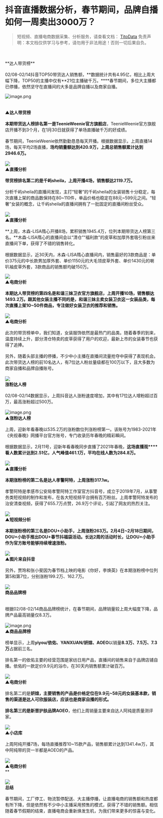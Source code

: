 # 抖音直播数据分析，春节期间，品牌自播如何一周卖出3000万？


>
> 短视频、直播电商数据采集、分析服务，请查看文档： [TitoData](https://www.titodata.com?from=douyinarticle)
> 免责声明：本文档仅供学习与参考，请勿用于非法用途！否则一切后果自负。
> 


<br >
<br >**达人带货榜**<br >
<br >02/08-02/14抖音TOP50带货达人销售额，**数据统计共有4.95亿，相比上周大幅下降，TOP50的主播中仅有**21位主播破千万。****春节期间，多位大主播都已停播，依然坚守在直播间的大多是品牌自播以及商家自播。

![image.png](https://cdn.nlark.com/yuque/0/2021/png/97322/1613618286144-9bd4e333-ed8b-497a-87ca-b0fa47b17629.png#align=left&display=inline&height=3201&margin=%5Bobject%20Object%5D&name=image.png&originHeight=6402&originWidth=750&size=2899565&status=done&style=none&width=375)<br >
<br >
<br >**▲达人带货榜**<br >
<br >**本期带货达人榜排名第一是TeenieWeenie官方旗舰店**，TeenieWeenie官方旗舰店开播不到3个月，在1月30日就获得了单场直播破千万的好成绩。<br >
<br >春节期间，TeenieWeenie依然勤勤恳恳每天开播。根据数据显示，上周直播14场，每天平均2场直播，**场均销量额达到420.9万，上周总销售额累计达到2946.6万。**<br >
<br >![](https://cdn.nlark.com/yuque/0/2021/webp/97322/1613616944648-62bc5e3c-4f08-4937-9042-508296a7ea9d.webp#align=left&display=inline&height=79&margin=%5Bobject%20Object%5D&originHeight=406&originWidth=720&size=0&status=done&style=none&width=140)<br >**▲直播分析**<br >
<br >**带货榜排名第二的是千屿sheila，上周开播4场，销售额达2119.7万。**<br >
<br >分析千屿sheila的直播间发现，主打“轻奢”的千屿sheila的女装销售十分稳定，每次直播上架的商品数保持在80~110件，单品价格也稳定在88元~599元之间。“轻奢”女装的概念，让千屿sheila的直播间拥有了一批固定的直播间粉丝受众。<br >
<br >![](https://cdn.nlark.com/yuque/0/2021/webp/97322/1613616944735-22726cff-388d-4539-aede-d376e7133a1f.webp#align=left&display=inline&height=222&margin=%5Bobject%20Object%5D&originHeight=1130&originWidth=712&size=0&status=done&style=none&width=140)<br >**▲直播分析**<br >
<br >**上周，木森-LISA隋心开播8场，累积销售1945.4万，位列本期带货达人榜第三名。**木森-LISA隋心的直播间会以“清仓”“福利款”的皮草和加厚外套吸引粉丝来直播间下单，获得了不错的销售转化。<br >
<br >根据数据显示，近30天内，木森-LISA隋心直播间内，销售最好的3款商品是：单价375元的中长款男加厚外套、单价1150元的大毛领皮草外套、单价1430元的喇叭袖皮草外套，3款商品的销售额均破150万。

![](https://cdn.nlark.com/yuque/0/2021/png/97322/1613616944619-43276ad7-c2f1-439e-8664-ad8a2f608ce3.png#align=left&display=inline&height=199&margin=%5Bobject%20Object%5D&originHeight=1388&originWidth=976&size=0&status=done&style=none&width=140)<br >**▲电商分析**<br >**<br >**本期达人带货榜的第四名是和谐三妹卫衣官方旗舰店，上周开播10场，销售额达1493.2万。**跟其他女装主播不同的是，和谐三妹主卖女装卫衣这一女装品类，每次直播上架10~50件商品，专注做好女装卫衣的推荐和销售。<br >
<br >![](https://cdn.nlark.com/yuque/0/2021/webp/97322/1613616944607-5f963fea-1d6e-4c19-9c84-8f3dfbf9dcc8.webp#align=left&display=inline&height=206&margin=%5Bobject%20Object%5D&originHeight=882&originWidth=598&size=0&status=done&style=none&width=140)<br >**▲电商分析**<br >**<br >此次的带货榜单中，我们知道，女装服饰依然是最热门的品类。随着春季的到来，温度持续上升，部分清仓特卖的皮草获得了用户的欢迎，最新上市的女装春节也获得了追捧。<br >
<br >另外，随着头部主播的停播，不少中小主播在直播间流量抢夺中获得了表现机会。此次带货达人榜的前10名达人，有7位达人粉丝量级都在100万以下，且大多数为商家自播和品牌自播账号。<br >
<br >![](https://cdn.nlark.com/yuque/0/2021/webp/97322/1613616944670-05bac65b-e56f-4541-9d1b-b78c1dc9d73f.webp#align=left&display=inline&height=22&margin=%5Bobject%20Object%5D&originHeight=170&originWidth=1080&size=0&status=done&style=none&width=140)<br >**涨粉达人榜**<br >
<br >02/08-02/14数据显示，上周抖音达人涨粉速度增加，其中有17位达人增粉超过百万，最高涨粉超过500万。<br >
<br >![image.png](https://cdn.nlark.com/yuque/0/2021/png/97322/1613618072248-eecfc938-ca7d-47cb-ab67-81a741253184.png#align=left&display=inline&height=5459&margin=%5Bobject%20Object%5D&name=image.png&originHeight=10917&originWidth=750&size=6179030&status=done&style=none&width=375)<br >**▲涨粉达人榜**<br >
<br >上周，迎新年看春晚以535.2万的涨粉数位列涨粉榜第一。该账号为1983-2021年《央视春晚》网播平台官方账号，专门收录历年春晚的精彩瞬间。<br >
<br >根据数据显示，2月11号，迎新年看春晚同步直播了2021年春晚，**这场直播观****看人数累计达到2.51亿，人气峰值461.1万，平均在线人数为284.8万。**<br >
<br >![](https://cdn.nlark.com/yuque/0/2021/webp/97322/1613616944731-3ac5664a-c17f-4614-a9e3-d56feae37fc5.webp#align=left&display=inline&height=173&margin=%5Bobject%20Object%5D&originHeight=834&originWidth=674&size=0&status=done&style=none&width=140)<br >**▲直播分析**<br >
<br >**本期涨粉榜的第二名是达人孝警阿特，上周涨粉317.1w。**<br >
<br >孝警阿特是孝感市公安局孝警阿特工作室官方抖音号，成立于2019年7月，从事警务类短视频的制作和发布，在各大短视频平台拥有百万粉丝。上周孝警阿特发布的治安清查视频，获得了655.7万点赞，26.9万个评论，引起了网友的热烈关注。<br >
<br >![](https://cdn.nlark.com/yuque/0/2021/webp/97322/1613616944681-69606336-72f2-45aa-9373-53f28e19d624.webp#align=left&display=inline&height=102&margin=%5Bobject%20Object%5D&originHeight=548&originWidth=754&size=0&status=done&style=none&width=140)<br >**▲短视频分析**<br >
<br >**本期涨粉榜的第三名是DOU+小助手，上周涨粉263万。**2月4日~2月18日期间，DOU+小助手推出DOU+春节抖福袋活动。长达2周的活动时长，让DOU+小助手作为官方账号能够持续增速涨粉。<br >
<br >![](https://cdn.nlark.com/yuque/0/2021/webp/97322/1613616944696-60e60a1f-2849-433c-bcc3-6506f1b90b41.webp#align=left&display=inline&height=255&margin=%5Bobject%20Object%5D&originHeight=1270&originWidth=698&size=0&status=done&style=none&width=140)<br >**▲图片来自抖音**<br >
<br >另外，贾玲和张小斐因为春节档上映的电影《你好，李焕英》在本期涨粉榜中位列第5和第7位，分别涨粉199.2万、162.7万。<br >
<br >![](https://cdn.nlark.com/yuque/0/2021/webp/97322/1613616944662-b5137f42-dc91-4ab1-a559-361672853b1e.webp#align=left&display=inline&height=22&margin=%5Bobject%20Object%5D&originHeight=170&originWidth=1080&size=0&status=done&style=none&width=140)<br >**商品品牌榜**<br >
<br >
<br >根据02/08-02/14商品品牌榜统计，在春节期间，品牌销量较上周大幅度下降，品牌产品最高销量仅8.3万。<br >
<br >![image.png](https://cdn.nlark.com/yuque/0/2021/png/97322/1613618186605-9b1d8cf8-eb79-40b2-aadd-e061ccf760b5.png#align=left&display=inline&height=3975&margin=%5Bobject%20Object%5D&name=image.png&originHeight=7950&originWidth=750&size=2629229&status=done&style=none&width=375)<br >**▲商品品牌榜**<br > <br >榜单显示，上周**yiyou/依佑、YANXUAN/妍媗、AOEO**以销量**8.3万、7.5万、7.3万**占据前三名。<br >
<br >排名第一的依佑主要的经营范围是家纺日用产品，直播间的销售来自于品牌店铺自播。依佑的一款定价9.9元的浴巾，在30天内销售额累计破百万。<br >
<br >![](https://cdn.nlark.com/yuque/0/2021/webp/97322/1613616944627-18be2730-8829-4f30-b559-7920c35a7f22.webp#align=left&display=inline&height=208&margin=%5Bobject%20Object%5D&originHeight=1068&originWidth=718&size=0&status=done&style=none&width=140)<br >**▲电商分析**<br >
<br >排名第二的是**妍媗，**主要销售的产品是价格定位在9.9元~58元的女装基本款，销售的渠道是达人可欣服装店，应该也是商家自播的形式。<br >
<br >排名第三的是新晋护肤品牌**AOEO**，他们上周销量主要来自达人阿纯是质量测评家。<br >
<br >![](https://cdn.nlark.com/yuque/0/2021/png/97322/1613616944650-164b5d73-2275-418a-bbba-955d841dab19.png#align=left&display=inline&height=324&margin=%5Bobject%20Object%5D&originHeight=324&originWidth=748&size=0&status=done&style=none&width=748)<br >**▲小店库**<br >
<br >上周阿纯开播7场，每场直播推荐10~15款产品，销售额累计达到1341.4w万，其中阿纯带的货一半都是AOEO的产品。<br >
<br >![](https://cdn.nlark.com/yuque/0/2021/webp/97322/1613616944628-9c9e0d14-378d-44f6-8911-42a3d4d6ede6.webp#align=left&display=inline&height=245&margin=%5Bobject%20Object%5D&originHeight=1270&originWidth=726&size=0&status=done&style=none&width=140)<br >**▲电商分析**<br >**<br >
<br >![](https://cdn.nlark.com/yuque/0/2021/webp/97322/1613616944639-460aee53-dcfb-4f18-b58a-0a8af5f9927e.webp#align=left&display=inline&height=22&margin=%5Bobject%20Object%5D&originHeight=170&originWidth=1080&size=0&status=done&style=none&width=140)<br >**总结**<br >
<br >春节期间，工厂停工、物流暂停配送、大主播停播，让直播电商的销售额和热度都有所下降，但是依然有不少中小主播采用预售的模式，获得了不错的销售额。相信随着春节假期的结束，直播电商会重新焕发生机，为我们带来更多的惊喜与变化。
